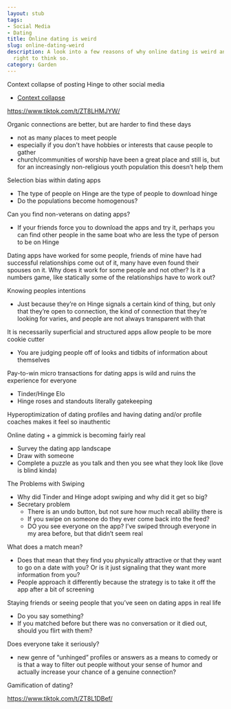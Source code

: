 ```yaml
---
layout: stub
tags:
- Social Media
- Dating
title: Online dating is weird
slug: online-dating-weird
description: A look into a few reasons of why online dating is weird and that you're
  right to think so.
category: Garden
---
```


Context collapse of posting Hinge to other social media
* [Context collapse](https://journals.sagepub.com/doi/10.1177/1461444810365313)

https://www.tiktok.com/t/ZT8LHMJYW/

Organic connections are better, but are harder to find these days
* not as many places to meet people
* especially if you don't have hobbies or interests that cause people to gather
* church/communities of worship have been a great place and still is, but for an increasingly non-religious youth population this doesn’t help them

Selection bias within dating apps
* The type of people on Hinge are the type of people to download hinge
* Do the populations become homogenous?

Can you find non-veterans on dating apps?
* If your friends force you to download the apps and try it, perhaps you can find other people in the same boat who are less the type of person to be on Hinge

Dating apps have worked for some people, friends of mine have had successful relationships come out of it, many have even found their spouses on it. Why does it work for some people and not other? Is it a numbers game, like statically some of the relationships have to work out?

Knowing peoples intentions 
* Just because they’re on Hinge signals a certain kind of thing, but only that they’re open to connection, the kind of connection that they’re looking for varies, and people are not always transparent with that

It is necessarily superficial and structured apps allow people to be more cookie cutter
* You are judging people off of looks and tidbits of information about themselves

Pay-to-win micro transactions for dating apps is wild and ruins the experience for everyone
* Tinder/Hinge Elo
* Hinge roses and standouts literally gatekeeping

Hyperoptimization of dating profiles and having dating and/or profile coaches makes it feel so inauthentic

Online dating + a gimmick is becoming fairly real
* Survey the dating app landscape
* Draw with someone
* Complete a puzzle as you talk and then you see what they look like (love is blind kinda)

The Problems with Swiping
* Why did Tinder and Hinge adopt swiping and why did it get so big?
* Secretary problem
    * There is an undo button, but not sure how much recall ability there is
    * If you swipe on someone do they ever come back into the feed?
    * DO you see everyone on the app? I’ve swiped through everyone in my area before, but that didn’t seem real

What does a match mean?
* Does that mean that they find you physically attractive or that they want to go on a date with you? Or is it just signaling that they want more information from you?
* People approach it differently because the strategy is to take it off the app after a bit of screening

Staying friends or seeing people that you’ve seen on dating apps in real life
* Do you say something?
* If you matched before but there was no conversation or it died out, should you flirt with them?

Does everyone take it seriously?
* new genre of “unhinged” profiles or answers as a means to comedy or is that a way to filter out people without your sense of humor and actually increase your chance of a genuine connection?

Gamification of dating?

https://www.tiktok.com/t/ZT8L1DBef/